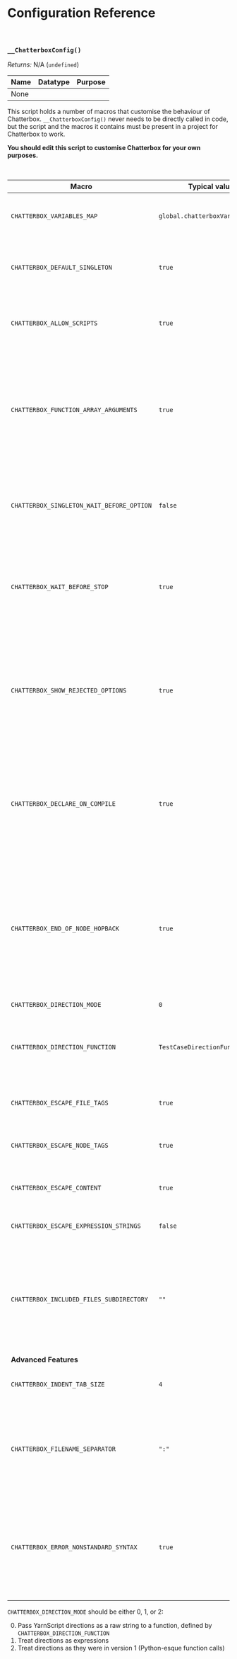 # Configuration Reference

&nbsp;

### `__ChatterboxConfig()`

_Returns:_ N/A (`undefined`)

|Name|Datatype|Purpose|
|----|--------|-------|
|None|        |       |

This script holds a number of macros that customise the behaviour of Chatterbox. `__ChatterboxConfig()` never needs to be directly called in code, but the script and the macros it contains must be present in a project for Chatterbox to work.

**You should edit this script to customise Chatterbox for your own purposes.**

&nbsp;

|Macro                                    |Typical value                  |Purpose                                                                                                                                                               |
|-----------------------------------------|-------------------------------|----------------------------------------------------------------------------------------------------------------------------------------------------------------------|
|`CHATTERBOX_VARIABLES_MAP`               |`global.chatterboxVariablesMap`|Global variable to use to store Chatterbox variables                                                                                                                  |
|`CHATTERBOX_DEFAULT_SINGLETON`           |`true`                         |Whether chatterboxes should default to being singleton                                                                                                                |
|`CHATTERBOX_ALLOW_SCRIPTS`               |`true`                         |Whether to allow scripts to be added as Chatterbox functions                                                                                                          |
|`CHATTERBOX_FUNCTION_ARRAY_ARGUMENTS`    |`true`                         |Whether to execute callbacks with an array of arguments. Setting this to `false` will execute callbacks with individual arguments                                     |
|`CHATTERBOX_SINGLETON_WAIT_BEFORE_OPTION`|`false`                        |Whether a chatterbox will enter into a waiting state before options are enumerated                                                                                    |
|`CHATTERBOX_WAIT_BEFORE_STOP`            |`true`                         |Whether a chatterbox will enter into a waiting state before a chatterbox goes into a `<<stop>>` state                                                                 |
|`CHATTERBOX_SHOW_REJECTED_OPTIONS`       |`true`                         |Whether to expose options whose conditional check has failed. Setting this to `false` will never expose rejected options                                              |
|`CHATTERBOX_DECLARE_ON_COMPILE`          |`true`                         |Whether to declare variables when Chatterbox script is compiled. Set to `false` for legacy (2.1 and earlier) behaviour                                                |
|`CHATTERBOX_END_OF_NODE_HOPBACK`         |`true`                         |Whether nodes without an explicit `<<stop>>` or `<<hopback>>` command at the end should default to `<<hopback>>`. Legacy behaviour (pre-2.7) is to set this to `false`|
|`CHATTERBOX_DIRECTION_MODE`              |`0`                            |See below                                                                                                                                                             |
|`CHATTERBOX_DIRECTION_FUNCTION`          |`TestCaseDirectionFunction`    |Function to use to handle directions. This only applies in mode 0 (see below)                                                                                         |
|`CHATTERBOX_ESCAPE_FILE_TAGS`            |`true`                         |Whether file metadata tags are [escaped](https://en.wikipedia.org/wiki/Escape_character)                                                                              |
|`CHATTERBOX_ESCAPE_NODE_TAGS`            |`true`                         |Whether node metadata tags are [escaped](https://en.wikipedia.org/wiki/Escape_character)                                                                              |
|`CHATTERBOX_ESCAPE_CONTENT`              |`true`                         |Whether content strings are [escaped](https://en.wikipedia.org/wiki/Escape_character)                                                                                 |
|`CHATTERBOX_ESCAPE_EXPRESSION_STRINGS`   |`false`                        |Whether expression strings are [escaped](https://en.wikipedia.org/wiki/Escape_character)                                                                              |
|`CHATTERBOX_INCLUDED_FILES_SUBDIRECTORY` |`""`                           |Directory inside Included Files that holds all external `.yarn` files. Use an empty string for the root of Included Files                                             |
|**Advanced Features**                    |                               |                                                                                                                                                                      |
|`CHATTERBOX_INDENT_TAB_SIZE`             |`4`                            |Size of tabs for YarnScript input                                                                                                                                     |
|`CHATTERBOX_FILENAME_SEPARATOR`          |`":"`                          |Separator to use to concatenate filenames to node names, used to reference nodes in other source files                                                                |
|`CHATTERBOX_ERROR_NONSTANDARD_SYNTAX`    |`true`                         |Whether to throw an error when using a reasonable, though technically incorrect, syntax e.g. `<<end if>>` or `<<elseif>>`                                             |

`CHATTERBOX_DIRECTION_MODE` should be either 0, 1, or 2:

0. Pass YarnScript directions as a raw string to a function, defined by `CHATTERBOX_DIRECTION_FUNCTION`
1. Treat directions as expressions
2. Treat directions as they were in version 1 (Python-esque function calls)